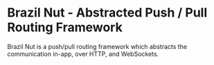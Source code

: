 Brazil Nut - Abstracted Push / Pull Routing Framework    
====================================

Brazil Nut is a push/pull routing framework which abstracts the communication in-app, over HTTP, and WebSockets. 




	






